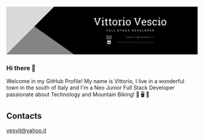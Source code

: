 ![Image](./vittorio_vescio_gitHub_banner.png)

### Hi there 👋

Welcome in my GitHub Profile! My name is Vittorio, I live in a wonderful town in the south of Italy and I'm a Neo Junior Full Stack Developer passionate about Technology and Mountain Biking! :smiling_face_with_three_hearts: 	:desktop_computer: :bicyclist: 

## Contacts
vesvit@yahoo.it
<!--
**VittorioVescio92/VittorioVescio92** is a ✨ _special_ ✨ repository because its `README.md` (this file) appears on your GitHub profile.

Here are some ideas to get you started:

- 🔭 I’m currently working on ...
- 🌱 I’m currently learning ...
- 👯 I’m looking to collaborate on ...
- 🤔 I’m looking for help with ...
- 💬 Ask me about ...
- 📫 How to reach me: ...
- 😄 Pronouns: ...
- ⚡ Fun fact: ...
-->
